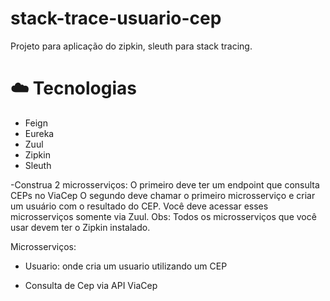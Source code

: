 # stack-trace-usuario-cep
Projeto para aplicação do zipkin, sleuth para stack tracing. 

# :cloud: Tecnologias
- Feign
- Eureka
- Zuul
- Zipkin
- Sleuth

-Construa 2 microsserviços: O primeiro deve ter um endpoint que consulta CEPs no ViaCep O segundo deve chamar o primeiro microsserviço e criar um usuário com o resultado do CEP. Você deve acessar esses microsserviços somente via Zuul. Obs: Todos os microsserviços que você usar devem ter o Zipkin instalado. 

Microsserviços:

- Usuario: onde cria um usuario utilizando um CEP



- Consulta de Cep via API ViaCep

